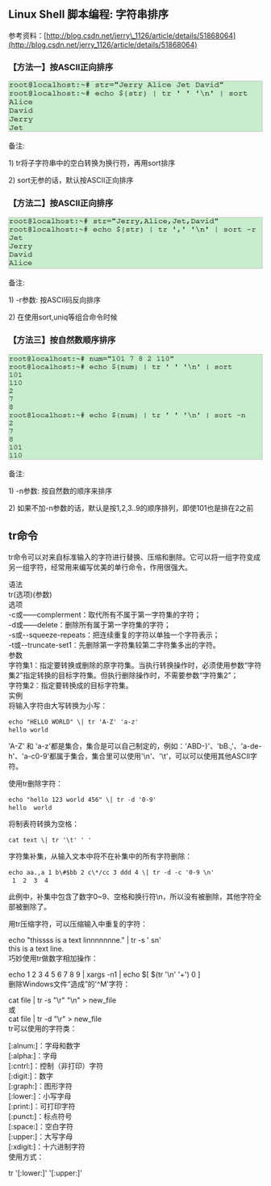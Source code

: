 ## Linux Shell 脚本编程: 字符串排序

参考资料：[http://blog.csdn.net/jerry\_1126/article/details/51868064](http://blog.csdn.net/jerry_1126/article/details/51868064)

### 【方法一】按ASCII正向排序

![](/assets/linux_005_01.jpg)

备注:

1\) tr将子字符串中的空白转换为换行符，再用sort排序

2\) sort无参的话，默认按ASCII正向排序

### 【方法二】按ASCII正向排序

![](/assets/linux_005_02.jpg)

备注:

1\) -r参数:  按ASCII码反向排序

2\) 在使用sort,uniq等组合命令时候

### 【方法三】按自然数顺序排序

![](/assets/linux_005_03.jpg)

备注:

1\) -n参数:  按自然数的顺序来排序

2\) 如果不加-n参数的话，默认是按1,2,3..9的顺序排列，即使101也是排在2之前



## tr命令

tr命令可以对来自标准输入的字符进行替换、压缩和删除。它可以将一组字符变成另一组字符，经常用来编写优美的单行命令，作用很强大。

语法  
tr\(选项\)\(参数\)  
选项  
-c或——complerment：取代所有不属于第一字符集的字符；  
-d或——delete：删除所有属于第一字符集的字符；  
-s或--squeeze-repeats：把连续重复的字符以单独一个字符表示；  
-t或--truncate-set1：先删除第一字符集较第二字符集多出的字符。  
参数  
字符集1：指定要转换或删除的原字符集。当执行转换操作时，必须使用参数“字符集2”指定转换的目标字符集。但执行删除操作时，不需要参数“字符集2”；  
字符集2：指定要转换成的目标字符集。  
实例  
将输入字符由大写转换为小写：
```shell
echo "HELLO WORLD" \| tr 'A-Z' 'a-z'  
hello world  
```
'A-Z' 和 'a-z'都是集合，集合是可以自己制定的，例如：'ABD-}'、'bB.,'、'a-de-h'、'a-c0-9'都属于集合，集合里可以使用'\n'、'\t'，可以可以使用其他ASCII字符。

使用tr删除字符：
```shell
echo "hello 123 world 456" \| tr -d '0-9'  
hello  world   
```
将制表符转换为空格：
```shell
cat text \| tr '\t' ' '
```  
字符集补集，从输入文本中将不在补集中的所有字符删除：
```shell
echo aa.,a 1 b\#$bb 2 c\*/cc 3 ddd 4 \| tr -d -c '0-9 \n'  
 1  2  3  4  
```
此例中，补集中包含了数字0~9、空格和换行符\n，所以没有被删除，其他字符全部被删除了。

用tr压缩字符，可以压缩输入中重复的字符：

echo "thissss is      a text linnnnnnne." \| tr -s ' sn'  
this is a text line.  
巧妙使用tr做数字相加操作：

echo 1 2 3 4 5 6 7 8 9 \| xargs -n1 \| echo $\[ $\(tr '\n' '+'\) 0 \]  
删除Windows文件“造成”的'^M'字符：

cat file \| tr -s "\r" "\n" &gt; new\_file  
或  
cat file \| tr -d "\r" &gt; new\_file  
tr可以使用的字符类：

\[:alnum:\]：字母和数字  
\[:alpha:\]：字母  
\[:cntrl:\]：控制（非打印）字符  
\[:digit:\]：数字  
\[:graph:\]：图形字符  
\[:lower:\]：小写字母  
\[:print:\]：可打印字符  
\[:punct:\]：标点符号  
\[:space:\]：空白字符  
\[:upper:\]：大写字母  
\[:xdigit:\]：十六进制字符  
使用方式：

tr '\[:lower:\]' '\[:upper:\]'


